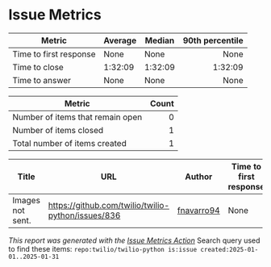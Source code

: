# Issue Metrics

| Metric | Average | Median | 90th percentile |
| --- | --- | --- | ---: |
| Time to first response | None | None | None |
| Time to close | 1:32:09 | 1:32:09 | 1:32:09 |
| Time to answer | None | None | None |

| Metric | Count |
| --- | ---: |
| Number of items that remain open | 0 |
| Number of items closed | 1 |
| Total number of items created | 1 |

| Title | URL | Author | Time to first response | Time to close | Time to answer |
| --- | --- | --- | --- | --- | --- |
| Images not sent. | https://github.com/twilio/twilio-python/issues/836 | [fnavarro94](https://github.com/fnavarro94) | None | 1:32:09 | None |

_This report was generated with the [Issue Metrics Action](https://github.com/github/issue-metrics)_
Search query used to find these items: `repo:twilio/twilio-python is:issue created:2025-01-01..2025-01-31`
